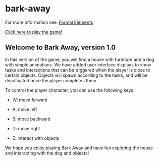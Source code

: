 # bark-away

For more information see:
[Formal Elements](https://github.com/Game-Developmento/bark-away/blob/main/formal-elements.md)

[Click here to play the game!](https://adiy55.itch.io/barkawayv1)

## Welcome to Bark Away, version 1.0

In this version of the game, you will find a house with furniture and a dog with simple animations. We have added user interface displays to show tasks and interactions that can be triggered when the player is close to certain objects. Objects will spawn according to the tasks, and will be deactivated once the player completes them.

To control the player character, you can use the following keys:

- W: move forward

- A: move left

- S: move backward

- D: move right

- E: interact with objects

We hope you enjoy playing Bark Away and have fun exploring the house and interacting with the dog and objects!
